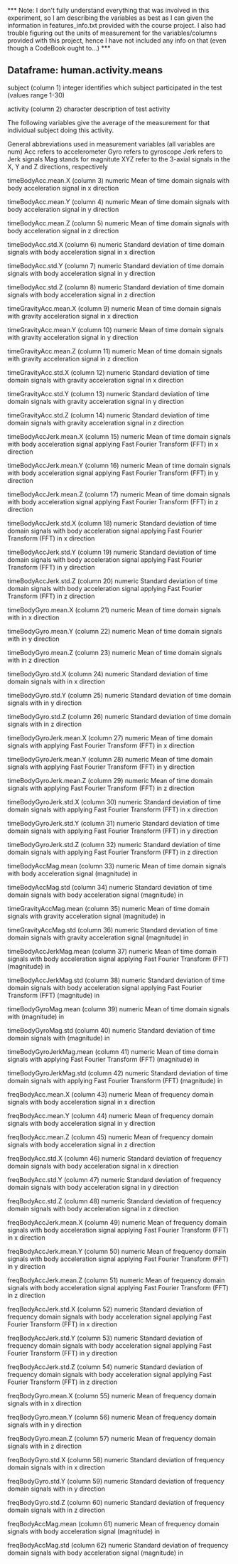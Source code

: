 *** Note: I don't fully understand everything that was involved in this experiment, so I am describing the variables as best as I can given the information in features_info.txt provided with the course project. I also had trouble figuring out the units of measurement for the variables/columns provided with this project, hence I have not included any info on that (even though a CodeBook ought to...) ***

## Dataframe: human.activity.means
subject (column 1)
  integer
  identifies which subject participated in the test (values range 1-30)
  
activity (column 2)
  character
  description of test activity
  
The following variables give the average of the measurement for that individual subject doing this activity. 

General abbreviations used in measurement variables (all variables are num)
  Acc refers to accelerometer
  Gyro refers to gyroscope 
  Jerk refers to Jerk signals
  Mag stands for magnitute
  XYZ refer to the 3-axial signals in the X, Y and Z directions, respectively 

timeBodyAcc.mean.X (column 3)
  numeric
	Mean of time domain signals with body acceleration signal in x direction

timeBodyAcc.mean.Y (column 4)
	numeric
	Mean of time domain signals with body acceleration signal in y direction

timeBodyAcc.mean.Z (column 5)
	numeric
	Mean of time domain signals with body acceleration signal in z direction

timeBodyAcc.std.X (column 6)
	numeric
	Standard deviation of time domain signals with body acceleration signal in x direction

timeBodyAcc.std.Y (column 7)
	numeric
	Standard deviation of time domain signals with body acceleration signal in y direction

timeBodyAcc.std.Z (column 8)
	numeric
	Standard deviation of time domain signals with body acceleration signal in z direction

timeGravityAcc.mean.X (column 9)
	numeric
	Mean of time domain signals with gravity acceleration signal in x direction

timeGravityAcc.mean.Y (column 10)
	numeric
	Mean of time domain signals with gravity acceleration signal in y direction

timeGravityAcc.mean.Z (column 11)
	numeric
	Mean of time domain signals with gravity acceleration signal in z direction

timeGravityAcc.std.X (column 12)
	numeric
	Standard deviation of time domain signals with gravity acceleration signal in x direction

timeGravityAcc.std.Y (column 13)
	numeric
	Standard deviation of time domain signals with gravity acceleration signal in y direction

timeGravityAcc.std.Z (column 14)
	numeric
	Standard deviation of time domain signals with gravity acceleration signal in z direction

timeBodyAccJerk.mean.X (column 15)
	numeric
	Mean of time domain signals with body acceleration signal applying Fast Fourier Transform (FFT) in x direction

timeBodyAccJerk.mean.Y (column 16)
	numeric
	Mean of time domain signals with body acceleration signal applying Fast Fourier Transform (FFT) in y direction

timeBodyAccJerk.mean.Z (column 17)
	numeric
	Mean of time domain signals with body acceleration signal applying Fast Fourier Transform (FFT) in z direction

timeBodyAccJerk.std.X (column 18)
	numeric
	Standard deviation of time domain signals with body acceleration signal applying Fast Fourier Transform (FFT) in x direction

timeBodyAccJerk.std.Y (column 19)
	numeric
	Standard deviation of time domain signals with body acceleration signal applying Fast Fourier Transform (FFT) in y direction

timeBodyAccJerk.std.Z (column 20)
	numeric
	Standard deviation of time domain signals with body acceleration signal applying Fast Fourier Transform (FFT) in z direction

timeBodyGyro.mean.X (column 21)
	numeric
	Mean of time domain signals with in x direction

timeBodyGyro.mean.Y (column 22)
	numeric
	Mean of time domain signals with in y direction

timeBodyGyro.mean.Z (column 23)
	numeric
	Mean of time domain signals with in z direction

timeBodyGyro.std.X (column 24)
	numeric
	Standard deviation of time domain signals with in x direction

timeBodyGyro.std.Y (column 25)
	numeric
	Standard deviation of time domain signals with in y direction

timeBodyGyro.std.Z (column 26)
	numeric
	Standard deviation of time domain signals with in z direction

timeBodyGyroJerk.mean.X (column 27)
	numeric
	Mean of time domain signals with applying Fast Fourier Transform (FFT) in x direction

timeBodyGyroJerk.mean.Y (column 28)
	numeric
	Mean of time domain signals with applying Fast Fourier Transform (FFT) in y direction

timeBodyGyroJerk.mean.Z (column 29)
	numeric
	Mean of time domain signals with applying Fast Fourier Transform (FFT) in z direction

timeBodyGyroJerk.std.X (column 30)
	numeric
	Standard deviation of time domain signals with applying Fast Fourier Transform (FFT) in x direction

timeBodyGyroJerk.std.Y (column 31)
	numeric
	Standard deviation of time domain signals with applying Fast Fourier Transform (FFT) in y direction

timeBodyGyroJerk.std.Z (column 32)
	numeric
	Standard deviation of time domain signals with applying Fast Fourier Transform (FFT) in z direction

timeBodyAccMag.mean (column 33)
	numeric
	Mean of time domain signals with body acceleration signal (magnitude) in

timeBodyAccMag.std (column 34)
	numeric
	Standard deviation of time domain signals with body acceleration signal (magnitude) in

timeGravityAccMag.mean (column 35)
	numeric
	Mean of time domain signals with gravity acceleration signal (magnitude) in

timeGravityAccMag.std (column 36)
	numeric
	Standard deviation of time domain signals with gravity acceleration signal (magnitude) in

timeBodyAccJerkMag.mean (column 37)
	numeric
	Mean of time domain signals with body acceleration signal applying Fast Fourier Transform (FFT) (magnitude) in

timeBodyAccJerkMag.std (column 38)
	numeric
	Standard deviation of time domain signals with body acceleration signal applying Fast Fourier Transform (FFT) (magnitude) in

timeBodyGyroMag.mean (column 39)
	numeric
	Mean of time domain signals with (magnitude) in

timeBodyGyroMag.std (column 40)
	numeric
	Standard deviation of time domain signals with (magnitude) in

timeBodyGyroJerkMag.mean (column 41)
	numeric
	Mean of time domain signals with applying Fast Fourier Transform (FFT) (magnitude) in

timeBodyGyroJerkMag.std (column 42)
	numeric
	Standard deviation of time domain signals with applying Fast Fourier Transform (FFT) (magnitude) in

freqBodyAcc.mean.X (column 43)
	numeric
	Mean of frequency domain signals with body acceleration signal in x direction

freqBodyAcc.mean.Y (column 44)
	numeric
	Mean of frequency domain signals with body acceleration signal in y direction

freqBodyAcc.mean.Z (column 45)
	numeric
	Mean of frequency domain signals with body acceleration signal in z direction

freqBodyAcc.std.X (column 46)
	numeric
	Standard deviation of frequency domain signals with body acceleration signal in x direction

freqBodyAcc.std.Y (column 47)
	numeric
	Standard deviation of frequency domain signals with body acceleration signal in y direction

freqBodyAcc.std.Z (column 48)
	numeric
	Standard deviation of frequency domain signals with body acceleration signal in z direction

freqBodyAccJerk.mean.X (column 49)
	numeric
	Mean of frequency domain signals with body acceleration signal applying Fast Fourier Transform (FFT) in x direction

freqBodyAccJerk.mean.Y (column 50)
	numeric
	Mean of frequency domain signals with body acceleration signal applying Fast Fourier Transform (FFT) in y direction

freqBodyAccJerk.mean.Z (column 51)
	numeric
	Mean of frequency domain signals with body acceleration signal applying Fast Fourier Transform (FFT) in z direction

freqBodyAccJerk.std.X (column 52)
	numeric
	Standard deviation of frequency domain signals with body acceleration signal applying Fast Fourier Transform (FFT) in x direction

freqBodyAccJerk.std.Y (column 53)
	numeric
	Standard deviation of frequency domain signals with body acceleration signal applying Fast Fourier Transform (FFT) in y direction

freqBodyAccJerk.std.Z (column 54)
	numeric
	Standard deviation of frequency domain signals with body acceleration signal applying Fast Fourier Transform (FFT) in z direction

freqBodyGyro.mean.X (column 55)
	numeric
	Mean of frequency domain signals with in x direction

freqBodyGyro.mean.Y (column 56)
	numeric
	Mean of frequency domain signals with in y direction

freqBodyGyro.mean.Z (column 57)
	numeric
	Mean of frequency domain signals with in z direction

freqBodyGyro.std.X (column 58)
	numeric
	Standard deviation of frequency domain signals with in x direction

freqBodyGyro.std.Y (column 59)
	numeric
	Standard deviation of frequency domain signals with in y direction

freqBodyGyro.std.Z (column 60)
	numeric
	Standard deviation of frequency domain signals with in z direction

freqBodyAccMag.mean (column 61)
	numeric
	Mean of frequency domain signals with body acceleration signal (magnitude) in

freqBodyAccMag.std (column 62)
	numeric
	Standard deviation of frequency domain signals with body acceleration signal (magnitude) in
